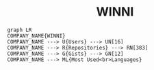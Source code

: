 <h1 align="center">WINNI</h1>

```mermaid
graph LR
COMPANY_NAME{WINNI}
COMPANY_NAME ---> U{Users} ---> UN[16]
COMPANY_NAME ---> R{Repositories} ---> RN[383]
COMPANY_NAME ---> G{Gists} ---> GN[12]
COMPANY_NAME ---> ML{Most Used<br>Languages}
```
